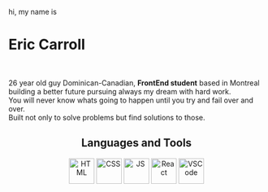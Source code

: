 <span>hi, my name is</span>
<h1>Eric Carroll</h1>
<br>
<p>26 year old guy Dominican-Canadian, <b>FrontEnd student</b> based in Montreal<br> building a better future pursuing always my dream with hard work.<br>You will never know whats going to happen until you try and fail over and over.<br>Built not only to solve problems but find solutions to those.</p>

<h2 align="center">Languages and Tools</h2>
<p align="center">
<img alt="HTML" width="50px" src="https://vectorwiki.com/images/tmnX3__html.svg" />
<img alt="CSS" width="50px" src="https://seeklogo.com/images/C/css3-logo-647BAA43FE-seeklogo.com.png" />
<img alt="JS" width="50px" src="https://vectorwiki.com/images/G9sE3__javascript.svg" />
<img alt="React" width="50px" src="https://vectorwiki.com/images/1jXTN__react.svg" />
<img alt="VSCode" width="50px" src="https://vectorwiki.com/images/ShoGZ__visual-studio-code.svg" />
</p>
